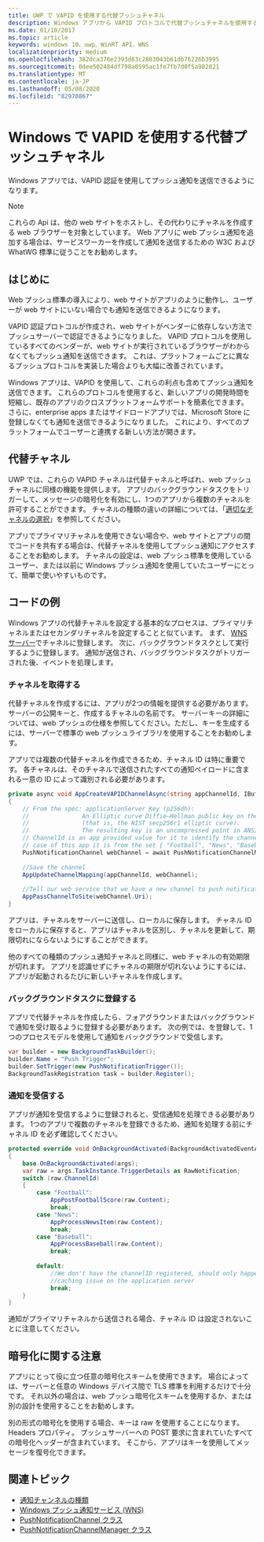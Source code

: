 ```yaml
---
title: UWP で VAPID を使用する代替プッシュチャネル
description: Windows アプリから VAPID プロトコルで代替プッシュチャネルを使用する方法
ms.date: 01/10/2017
ms.topic: article
keywords: windows 10、uwp、WinRT API、WNS
localizationpriority: medium
ms.openlocfilehash: 382dca376e2393d83c2803043b61db76226b3995
ms.sourcegitcommit: 0dee502484df798a0595ac1fe7fb7d0f5a982821
ms.translationtype: MT
ms.contentlocale: ja-JP
ms.lasthandoff: 05/08/2020
ms.locfileid: "82970867"
---
```

# <a name="alternate-push-channels-using-vapid-in-windows"></a>Windows で VAPID を使用する代替プッシュチャネル 
Windows アプリでは、VAPID 認証を使用してプッシュ通知を送信できるようになります。  

> [!NOTE]
> これらの Api は、他の web サイトをホストし、その代わりにチャネルを作成する web ブラウザーを対象としています。  Web アプリに web プッシュ通知を追加する場合は、サービスワーカーを作成して通知を送信するための W3C および WhatWG 標準に従うことをお勧めします。

## <a name="introduction"></a>はじめに
Web プッシュ標準の導入により、web サイトがアプリのように動作し、ユーザーが web サイトにいない場合でも通知を送信できるようになります。

VAPID 認証プロトコルが作成され、web サイトがベンダーに依存しない方法でプッシュサーバーで認証できるようになりました。 VAPID プロトコルを使用しているすべてのベンダーが、web サイトが実行されているブラウザーがわからなくてもプッシュ通知を送信できます。 これは、プラットフォームごとに異なるプッシュプロトコルを実装した場合よりも大幅に改善されています。 

Windows アプリは、VAPID を使用して、これらの利点も含めてプッシュ通知を送信できます。 これらのプロトコルを使用すると、新しいアプリの開発時間を短縮し、既存のアプリのクロスプラットフォームサポートを簡素化できます。 さらに、enterprise apps またはサイドロードアプリでは、Microsoft Store に登録しなくても通知を送信できるようになりました。 これにより、すべてのプラットフォームでユーザーと連携する新しい方法が開きます。  

## <a name="alternate-channels"></a>代替チャネル 
UWP では、これらの VAPID チャネルは代替チャネルと呼ばれ、web プッシュチャネルに同様の機能を提供します。 アプリのバックグラウンドタスクをトリガーして、メッセージの暗号化を有効にし、1つのアプリから複数のチャネルを許可することができます。 チャネルの種類の違いの詳細については、「[適切なチャネルの選択](channel-types.md)」を参照してください。

アプリでプライマリチャネルを使用できない場合や、web サイトとアプリの間でコードを共有する場合は、代替チャネルを使用してプッシュ通知にアクセスすることをお勧めします。 チャネルの設定は、web プッシュ標準を使用しているユーザー、または以前に Windows プッシュ通知を使用していたユーザーにとって、簡単で使いやすいものです。

## <a name="code-example"></a>コードの例

Windows アプリの代替チャネルを設定する基本的なプロセスは、プライマリチャネルまたはセカンダリチャネルを設定することと似ています。 まず、 [WNS サーバー](windows-push-notification-services--wns--overview.md)でチャネルに登録します。 次に、バックグラウンドタスクとして実行するように登録します。 通知が送信され、バックグラウンドタスクがトリガーされた後、イベントを処理します。  

### <a name="get-a-channel"></a>チャネルを取得する 
代替チャネルを作成するには、アプリが2つの情報を提供する必要があります。サーバーの公開キーと、作成するチャネルの名前です。 サーバーキーの詳細については、web プッシュの仕様を参照してください。ただし、キーを生成するには、サーバーで標準の web プッシュライブラリを使用することをお勧めします。  

アプリでは複数の代替チャネルを作成できるため、チャネル ID は特に重要です。 各チャネルは、そのチャネルで送信されたすべての通知ペイロードに含まれる一意の ID によって識別される必要があります。  

```csharp
private async void AppCreateVAPIDChannelAsync(string appChannelId, IBuffer applicationServerKey) 
{ 
    // From the spec: applicationServer Key (p256dh):  
    //               An Elliptic curve Diffie–Hellman public key on the P-256 curve 
    //               (that is, the NIST secp256r1 elliptic curve).   
    //               The resulting key is an uncompressed point in ANSI X9.62 format             
    // ChannelId is an app provided value for it to identify the channel later.  
    // case of this app it is from the set { "Football", "News", "Baseball" } 
    PushNotificationChannel webChannel = await PushNotificationChannelManager.GetDefault().CreateRawPushNotificationChannelWithAlternateKeyForApplicationAsync(applicationServerKey, appChannelId); 
 
    //Save the channel  
    AppUpdateChannelMapping(appChannelId, webChannel); 
             
    //Tell our web service that we have a new channel to push notifications to 
    AppPassChannelToSite(webChannel.Uri); 
} 
```
アプリは、チャネルをサーバーに送信し、ローカルに保存します。 チャネル ID をローカルに保存すると、アプリはチャネルを区別し、チャネルを更新して、期限切れにならないようにすることができます。

他のすべての種類のプッシュ通知チャネルと同様に、web チャネルの有効期限が切れます。 アプリを認識せずにチャネルの期限が切れないようにするには、アプリが起動されるたびに新しいチャネルを作成します。    

### <a name="register-for-a-background-task"></a>バックグラウンドタスクに登録する 

アプリで代替チャネルを作成したら、フォアグラウンドまたはバックグラウンドで通知を受け取るように登録する必要があります。 次の例では、を登録して、1つのプロセスモデルを使用して通知をバックグラウンドで受信します。  

```csharp
var builder = new BackgroundTaskBuilder(); 
builder.Name = "Push Trigger"; 
builder.SetTrigger(new PushNotificationTrigger()); 
BackgroundTaskRegistration task = builder.Register(); 
```
### <a name="receive-the-notifications"></a>通知を受信する 

アプリが通知を受信するように登録されると、受信通知を処理できる必要があります。 1つのアプリで複数のチャネルを登録できるため、通知を処理する前にチャネル ID を必ず確認してください。  

```csharp
protected override void OnBackgroundActivated(BackgroundActivatedEventArgs args) 
{ 
    base.OnBackgroundActivated(args); 
    var raw = args.TaskInstance.TriggerDetails as RawNotification; 
    switch (raw.ChannelId) 
    { 
        case "Football": 
            AppPostFootballScore(raw.Content); 
            break; 
        case "News": 
            AppProcessNewsItem(raw.Content); 
            break; 
        case "Baseball": 
            AppProcessBaseball(raw.Content); 
            break; 
 
        default: 
            //We don't have the channelID registered, should only happen in the case of a 
            //caching issue on the application server 
            break; 
    }                           
} 
```

通知がプライマリチャネルから送信される場合、チャネル ID は設定されないことに注意してください。  

## <a name="note-on-encryption"></a>暗号化に関する注意 

アプリにとって役に立つ任意の暗号化スキームを使用できます。 場合によっては、サーバーと任意の Windows デバイス間で TLS 標準を利用するだけで十分です。 それ以外の場合は、web プッシュ暗号化スキームを使用するか、または別の設計を使用することをお勧めします。  

別の形式の暗号化を使用する場合、キーは raw を使用することになります。Headers プロパティ。 プッシュサーバーへの POST 要求に含まれていたすべての暗号化ヘッダーが含まれています。 そこから、アプリはキーを使用してメッセージを復号化できます。  

## <a name="related-topics"></a>関連トピック
- [通知チャンネルの種類](channel-types.md)
- [Windows プッシュ通知サービス (WNS)](windows-push-notification-services--wns--overview.md)
- [PushNotificationChannel クラス](https://docs.microsoft.com/uwp/api/windows.networking.pushnotifications.pushnotificationchannel)
- [PushNotificationChannelManager クラス](https://docs.microsoft.com/uwp/api/windows.networking.pushnotifications.pushnotificationchannelmanager)


